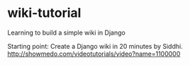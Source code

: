 # wiki-tutorial
Learning to build a simple wiki in Django

Starting point: Create a Django wiki in 20 minutes by Siddhi. http://showmedo.com/videotutorials/video?name=1100000

